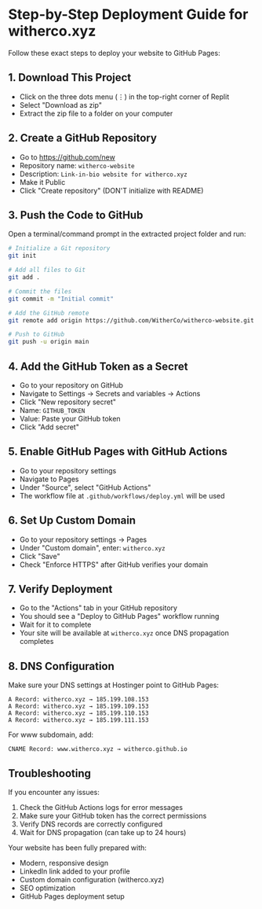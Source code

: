 # Step-by-Step Deployment Guide for witherco.xyz

Follow these exact steps to deploy your website to GitHub Pages:

## 1. Download This Project

- Click on the three dots menu (⋮) in the top-right corner of Replit
- Select "Download as zip"
- Extract the zip file to a folder on your computer

## 2. Create a GitHub Repository

- Go to https://github.com/new
- Repository name: `witherco-website`
- Description: `Link-in-bio website for witherco.xyz`
- Make it Public
- Click "Create repository" (DON'T initialize with README)

## 3. Push the Code to GitHub

Open a terminal/command prompt in the extracted project folder and run:

```bash
# Initialize a Git repository
git init

# Add all files to Git
git add .

# Commit the files
git commit -m "Initial commit"

# Add the GitHub remote
git remote add origin https://github.com/WitherCo/witherco-website.git

# Push to GitHub
git push -u origin main
```

## 4. Add the GitHub Token as a Secret

- Go to your repository on GitHub
- Navigate to Settings → Secrets and variables → Actions
- Click "New repository secret"
- Name: `GITHUB_TOKEN`
- Value: Paste your GitHub token
- Click "Add secret"

## 5. Enable GitHub Pages with GitHub Actions

- Go to your repository settings
- Navigate to Pages
- Under "Source", select "GitHub Actions"
- The workflow file at `.github/workflows/deploy.yml` will be used

## 6. Set Up Custom Domain

- Go to your repository settings → Pages
- Under "Custom domain", enter: `witherco.xyz`
- Click "Save"
- Check "Enforce HTTPS" after GitHub verifies your domain

## 7. Verify Deployment

- Go to the "Actions" tab in your GitHub repository
- You should see a "Deploy to GitHub Pages" workflow running
- Wait for it to complete
- Your site will be available at `witherco.xyz` once DNS propagation completes

## 8. DNS Configuration

Make sure your DNS settings at Hostinger point to GitHub Pages:

```
A Record: witherco.xyz → 185.199.108.153
A Record: witherco.xyz → 185.199.109.153
A Record: witherco.xyz → 185.199.110.153
A Record: witherco.xyz → 185.199.111.153
```

For www subdomain, add:
```
CNAME Record: www.witherco.xyz → witherco.github.io
```

## Troubleshooting

If you encounter any issues:

1. Check the GitHub Actions logs for error messages
2. Make sure your GitHub token has the correct permissions
3. Verify DNS records are correctly configured
4. Wait for DNS propagation (can take up to 24 hours)

Your website has been fully prepared with:
- Modern, responsive design
- LinkedIn link added to your profile
- Custom domain configuration (witherco.xyz)
- SEO optimization
- GitHub Pages deployment setup